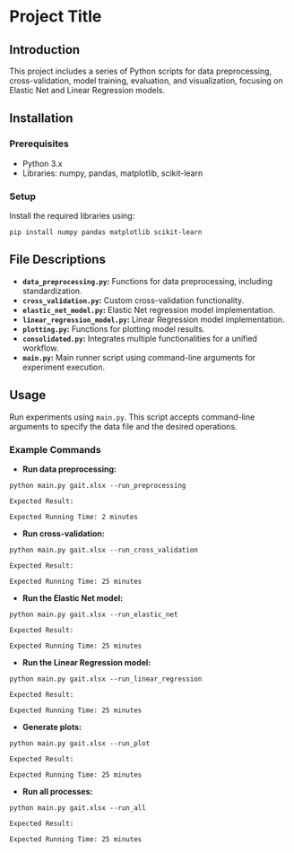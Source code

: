 # Project Title

## Introduction
This project includes a series of Python scripts for data preprocessing, cross-validation, model training, evaluation, and visualization, focusing on Elastic Net and Linear Regression models.

## Installation
### Prerequisites
- Python 3.x
- Libraries: numpy, pandas, matplotlib, scikit-learn

### Setup
Install the required libraries using:
```
pip install numpy pandas matplotlib scikit-learn
```

## File Descriptions
- **`data_preprocessing.py`:** Functions for data preprocessing, including standardization.
- **`cross_validation.py`:** Custom cross-validation functionality.
- **`elastic_net_model.py`:** Elastic Net regression model implementation.
- **`linear_regression_model.py`:** Linear Regression model implementation.
- **`plotting.py`:** Functions for plotting model results.
- **`consolidated.py`:** Integrates multiple functionalities for a unified workflow.
- **`main.py`:** Main runner script using command-line arguments for experiment execution.

## Usage
Run experiments using `main.py`. This script accepts command-line arguments to specify the data file and the desired operations.

### Example Commands
- **Run data preprocessing:**
```
python main.py gait.xlsx --run_preprocessing
```
```
Expected Result:

```
```
Expected Running Time: 2 minutes
```
- **Run cross-validation:**
```
python main.py gait.xlsx --run_cross_validation
```
```
Expected Result:

```
```
Expected Running Time: 25 minutes
```
- **Run the Elastic Net model:**
```
python main.py gait.xlsx --run_elastic_net
```
```
Expected Result:

```
```
Expected Running Time: 25 minutes
```
- **Run the Linear Regression model:**
```
python main.py gait.xlsx --run_linear_regression
```
```
Expected Result:

```
```
Expected Running Time: 25 minutes
```
- **Generate plots:**
```
python main.py gait.xlsx --run_plot
```
```
Expected Result:

```
```
Expected Running Time: 25 minutes
```
- **Run all processes:**
```
python main.py gait.xlsx --run_all
```
```
Expected Result:

```
```
Expected Running Time: 25 minutes
```

